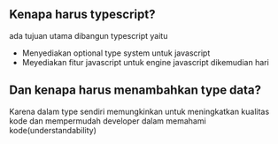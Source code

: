 ## Kenapa harus typescript?

ada tujuan utama dibangun typescript yaitu

- Menyediakan optional type system untuk javascript
- Meyediakan fitur javascript untuk engine javascript dikemudian hari

## Dan kenapa harus menambahkan type data?

Karena dalam type sendiri memungkinkan untuk meningkatkan kualitas kode dan mempermudah developer dalam memahami kode(understandability)
